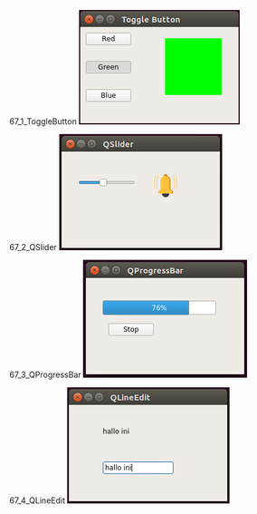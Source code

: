 67_1_ToggleButton
![alt text](67_1_ToggleButton/67_1_ToggleButton.png)

67_2_QSlider
![alt text](67_2_QSlider/67_2_QSlider.png)

67_3_QProgressBar
![alt text](67_3_QProgressBar/67_3_QProgressBar.png)

67_4_QLineEdit
![alt text](67_4_QLineEdit/67_4_QLineEdit.png)
